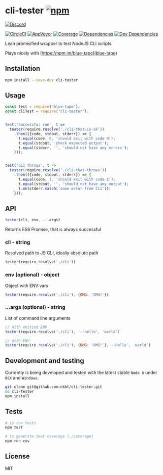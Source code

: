 # cli-tester [![npm](https://img.shields.io/npm/v/cli-tester.svg?style=flat-square)](https://www.npmjs.com/package/cli-tester)
            
[![Discord](https://img.shields.io/badge/chat-discord-blue.svg?style=flat-square)](https://discord.gg/013tGW1IMcW6Vd1o7)

[![CircleCI](https://img.shields.io/circleci/project/nkbt/cli-tester.svg?style=flat-square&label=nix-build)](https://circleci.com/gh/nkbt/cli-tester)
[![AppVeyor](https://img.shields.io/appveyor/ci/nkbt/cli-tester.svg?style=flat-square&label=win-build)](https://ci.appveyor.com/project/nkbt/cli-tester)
[![Coverage](https://img.shields.io/coveralls/nkbt/cli-tester.svg?style=flat-square)](https://codecov.io/github/nkbt/cli-tester?branch=master)
[![Dependencies](https://img.shields.io/david/nkbt/cli-tester.svg?style=flat-square)](https://david-dm.org/nkbt/cli-tester)
[![Dev Dependencies](https://img.shields.io/david/dev/nkbt/cli-tester.svg?style=flat-square)](https://david-dm.org/nkbt/cli-tester#info=devDependencies)


Lean promisified wrapper to test NodeJS CLI scripts

Plays nicely with [https://npm.im/blue-tape](blue-tape)

## Installation

```sh
npm install --save-dev cli-tester
```

## Usage

```js
const test = require('blue-tape');
const cliTest = require('cli-tester');


test('Successful run', t =>
  tester(require.resolve('./cli-that-is-ok'))
    .then(({code, stdout, stderr}) => {
      t.equal(code, 0, 'should exit with code 0');
      t.equal(stdout, 'check expected output');
      t.equal(stderr, '', 'should not have any errors');
    }));


test('CLI throws', t =>
  tester(require.resolve('./cli-that-throws'))
    .then(({code, stdout, stderr}) => {
      t.equal(code, 1, 'should exit with code 1');
      t.equal(stdout, '', 'should not have any output');
      t.ok(stderr.match('some error from CLI'));
    }));

```

## API

```js
tester(cli, env, ...args)
```

Returns ES6 Promise, that is always successful

### cli - string

Resolved path to JS CLI, ideally absolute path

```js
tester(require.resolve('./cli'))
```

### env (optional) - object

Object with ENV vars

```js
tester(require.resolve('./cli'), {OMG: 'OMG!'})
```

### ...args (optional) - string

List of command line arguments

```js
// With omitted ENV
tester(require.resolve('./cli'), '--hello', 'world')

// With ENV
tester(require.resolve('./cli'), {OMG: 'OMG!'},'--hello', 'world')
```


## Development and testing

Currently is being developed and tested with the latest stable `Node 6` under `OSX` and `Windows`.

```bash
git clone git@github.com:nkbt/cli-tester.git
cd cli-tester
npm install
```

## Tests

```bash
# to run tests
npm test

# to generate test coverage (./coverage)
npm run cov
```

## License

MIT
